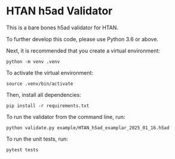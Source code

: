 # HTAN h5ad Validator

This is a bare bones h5ad validator for HTAN.

To further develop this code, please use Python 3.6 or above.

Next, it is recommended that you create a virtual environment:

```commandline
python -m venv .venv
```

To activate the virtual environment:

```commandline
source .venv/bin/activate
```

Then, install all dependencies:

```commandline
pip install -r requirements.txt
```

To run the validator from the command line, run:

```commandline
python validate.py example/HTAN_h5ad_examplar_2025_01_16.h5ad
```

To run the unit tests, run:

```commandline
pytest tests
```
